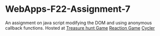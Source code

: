 # WebApps-F22-Assignment-7
An assignment on java script modifying the DOM and using anonymous callback functions.
Hosted at
[Treasure hunt Game]()
[Reaction Game]()
[Cycler]()
